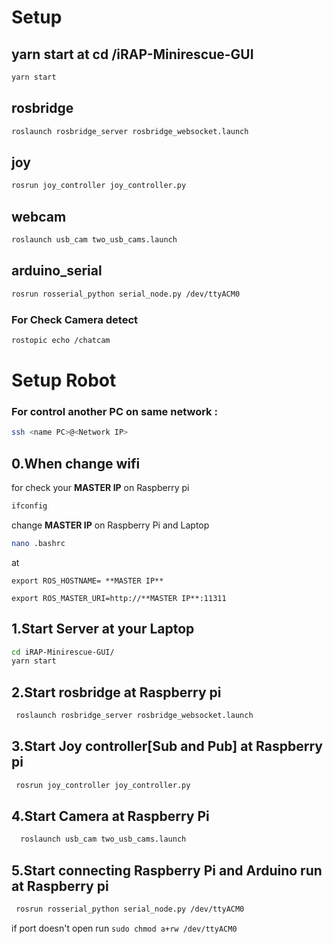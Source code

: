 # Setup

## yarn start at cd /iRAP-Minirescue-GUI
  ```bash
  yarn start
  ```
## rosbridge
  ```bash
  roslaunch rosbridge_server rosbridge_websocket.launch
  ```
## joy
  ```bash
  rosrun joy_controller joy_controller.py
  ```
## webcam
  ```bash
  roslaunch usb_cam two_usb_cams.launch
  ```
## arduino_serial
  ```bash
  rosrun rosserial_python serial_node.py /dev/ttyACM0
  ```
### For Check Camera detect
  ```bash
  rostopic echo /chatcam
  ```

# Setup Robot
### For control another PC on same network :
  ```bash
  ssh <name PC>@<Network IP>
  ```
## 0.When change wifi
for check your **MASTER IP** on Raspberry pi
  ```bash
  ifconfig
  ```
  change **MASTER IP** on Raspberry Pi and Laptop
  ```bash
  nano .bashrc
  ```
  at
  
  `export ROS_HOSTNAME= **MASTER IP**`
  
  `export ROS_MASTER_URI=http://**MASTER IP**:11311`

## 1.Start Server at your Laptop

  ```bash
  cd iRAP-Minirescue-GUI/
  yarn start
  ```
## 2.Start rosbridge at Raspberry pi
 ```bash
  roslaunch rosbridge_server rosbridge_websocket.launch
  ```
## 3.Start Joy controller[Sub and Pub] at Raspberry pi
 ```bash
  rosrun joy_controller joy_controller.py
  ```
## 4.Start Camera at Raspberry Pi
```bash
  roslaunch usb_cam two_usb_cams.launch
  ```
  
## 5.Start connecting Raspberry Pi and Arduino run at Raspberry pi
 ```bash
  rosrun rosserial_python serial_node.py /dev/ttyACM0
  ```
if port doesn't open run `sudo chmod a+rw /dev/ttyACM0`
